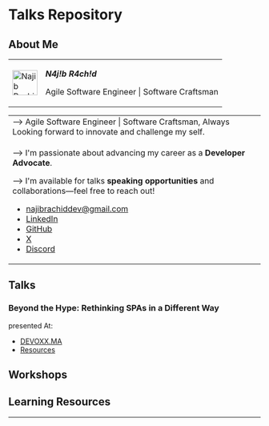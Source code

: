 # Talks Repository

## About Me
<table>
  <tr>
  <td>
    <img src="https://avatars.githubusercontent.com/u/38995898?v=4" alt="Najib Rachid" height="50"/> </td>
  <td>
       
***N4j!b R4ch!d***
       
Agile Software Engineer | Software Craftsman   
   
  </td>
   <!-- <td>
    <img src="" alt="Najib Rachid" height="50"/> </td>
  </td> -->
  </tr>
</table>
<table>
  <tr>
    <td>
--> Agile Software Engineer | Software Craftsman, Always Looking forward to innovate and challenge my self.
      
  </td>

  </tr>
  <tr>
<td>

--> I'm passionate about advancing my career as a **Developer Advocate**.

--> I'm available for talks **speaking opportunities** and collaborations—feel free to reach out!

 - [najibrachiddev@gmail.com](mailto:najibrachiddev@gmail.com)
 - [LinkedIn](https://www.linkedin.com/in/najib-rachid)  
 - [GitHub](https://github.com/n4j1Br4ch1D)  
 - [X](https://x.com/najibrachid01)
 - [Discord](https://discord.com/users/najib-rachid)

</td>
  </tr>
</table>


## Talks

### Beyond the Hype: Rethinking SPAs in a Different Way
presented At: 
- [DEVOXX.MA](https://devoxx.ma/talk/beyond-the-hype-rethinking-spas-in-a-different-way)
- [Resources](https://github.com/n4j1Br4ch1D/talks/tree/main/Beyond%20the%20Hype%20-%20Rethinking%20SPAs%20in%20a%20Different%20Way)

## Workshops



## Learning Resources


---

